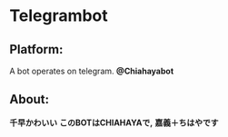 # Telegrambot
 ## **Platform:**
A bot operates on telegram. **@Chiahayabot**

 ## **About:**
**千早かわいい**
**このBOTはCHIAHAYAで,**
**嘉義＋ちはやです**

